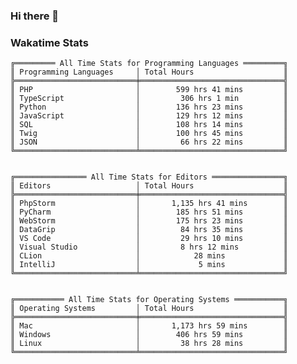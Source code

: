 ### Hi there 👋

<!--
**claserre9/claserre9** is a ✨ _special_ ✨ repository because its `README.md` (this file) appears on your GitHub profile.

Here are some ideas to get you started:

- 🔭 I’m currently working on ...
- 🌱 I’m currently learning ...
- 👯 I’m looking to collaborate on ...
- 🤔 I’m looking for help with ...
- 💬 Ask me about ...
- 📫 How to reach me: ...
- 😄 Pronouns: ...
- ⚡ Fun fact: ...
-->

[//]: # (wakatime-stats)


### Wakatime Stats
```
╔═════════ All Time Stats for Programming Languages ═════════╗
║ Programming Languages     │ Total Hours                    ║
╠═══════════════════════════╪════════════════════════════════╣
║ PHP                       │        599 hrs 41 mins         ║
║ TypeScript                │         306 hrs 1 min          ║
║ Python                    │        136 hrs 23 mins         ║
║ JavaScript                │        129 hrs 12 mins         ║
║ SQL                       │        108 hrs 14 mins         ║
║ Twig                      │        100 hrs 45 mins         ║
║ JSON                      │         66 hrs 22 mins         ║
╚═══════════════════════════╧════════════════════════════════╝


╔════════════════ All Time Stats for Editors ════════════════╗
║ Editors                   │ Total Hours                    ║
╠═══════════════════════════╪════════════════════════════════╣
║ PhpStorm                  │       1,135 hrs 41 mins        ║
║ PyCharm                   │        185 hrs 51 mins         ║
║ WebStorm                  │        175 hrs 23 mins         ║
║ DataGrip                  │         84 hrs 35 mins         ║
║ VS Code                   │         29 hrs 10 mins         ║
║ Visual Studio             │         8 hrs 12 mins          ║
║ CLion                     │            28 mins             ║
║ IntelliJ                  │             5 mins             ║
╚═══════════════════════════╧════════════════════════════════╝


╔═══════════ All Time Stats for Operating Systems ═══════════╗
║ Operating Systems         │ Total Hours                    ║
╠═══════════════════════════╪════════════════════════════════╣
║ Mac                       │       1,173 hrs 59 mins        ║
║ Windows                   │        406 hrs 59 mins         ║
║ Linux                     │         38 hrs 28 mins         ║
╚═══════════════════════════╧════════════════════════════════╝
```

[//]: # (end-wakatime-stats)
















































































